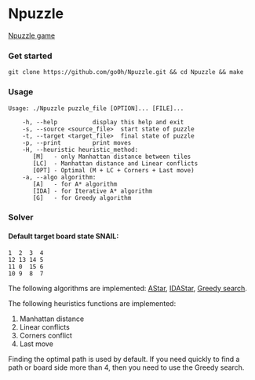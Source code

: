 # Npuzzle

<a href="https://en.wikipedia.org/wiki/15_puzzle">Npuzzle game</a>

### Get started
```
git clone https://github.com/go0h/Npuzzle.git && cd Npuzzle && make
```

### Usage
```
Usage: ./Npuzzle puzzle_file [OPTION]... [FILE]...

	-h, --help			display this help and exit
    -s, --source <source_file>	start state of puzzle
	-t, --target <target_file>	final state of puzzle
	-p, --print			print moves
	-H, --heuristic heuristic_method:
	   [M]   - only Manhattan distance between tiles
	   [LC]  - Manhattan distance and Linear conflicts
	   [OPT] - Optimal (M + LC + Corners + Last move)
	-a, --algo algorithm:
	   [A]   - for A* algorithm
	   [IDA] - for Iterative A* algorithm
	   [G]   - for Greedy algorithm

```

### Solver

#### Default target board state SNAIL:
```
1  2  3  4
12 13 14 5
11 0  15 6
10 9  8  7
```

The following algorithms are implemented: <a href="https://en.wikipedia.org/wiki/A*_search_algorithm">AStar</a>, <a href="https://en.wikipedia.org/wiki/Iterative_deepening_A*">IDAStar</a>, <a href="https://en.wikipedia.org/wiki/Greedy_algorithm">Greedy search</a>.

The following heuristics functions are implemented: 
  1. Manhattan distance
  2. Linear conflicts
  3. Corners conflict
  4. Last move

Finding the optimal path is used by default.
If you need quickly to find a path or board side more than 4, then you need to use the Greedy search. 
